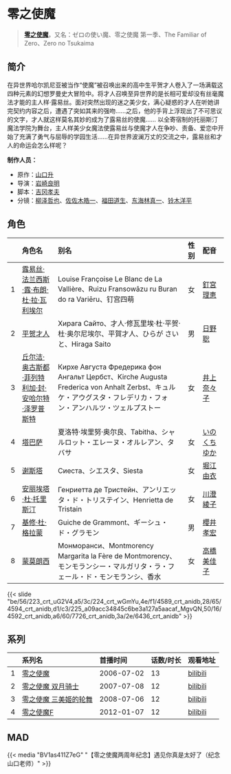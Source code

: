 # 零之使魔


> <u>**[零之使魔](http://bgm.tv/subject/1880)**</u>，又名：ゼロの使い魔、零之使魔 第一季、The Familiar of Zero、Zero no Tsukaima

## 简介


在异世界哈尔凯尼亚被当作“使魔”被召唤出来的高中生平贺才人卷入了一场满载这四种元素的幻想罗曼史大冒险中。将才人召唤至异世界的是长相可爱却没有丝毫魔法才能的主人样·露易丝。面对突然出现的迷之美少女，满心疑惑的才人在听她讲完契约内容之后，遭遇了突如其来的强吻……之后，他的手背上浮现出了不可思议的文字，才人就这样莫名其妙的成为了露易丝的使魔……
以全寄宿制的托丽斯汀魔法学院为舞台，主人样美少女魔法使露易丝与使魔才人在争吵、责备、爱恋中开始了充满了勇气与屈辱的学园生活……在异世界波澜万丈的交流之中，露易丝和才人的命运会怎么样呢？

**制作人员：**
- 原作：[山口升](http://bgm.tv/person/2159)
- 导演：[岩崎良明](http://bgm.tv/person/150)
- 脚本：[吉冈孝夫](http://bgm.tv/person/1140)
- 分镜：[柳泽哲也](http://bgm.tv/person/1098)、[佐佐木皓一](http://bgm.tv/person/26793)、[福田道生](http://bgm.tv/person/2610)、[东海林真一](http://bgm.tv/person/21632)、[铃木洋平](http://bgm.tv/person/960)

## 角色

|     |   角色名   |   别名  | 性别 |  配音  |
|:--- |:------  |:----      |:---  |:--   |
| 1 | [露易丝·法兰西斯·露·布朗·杜·拉·瓦利埃尔](http://bgm.tv/character/223) | Louise Françoise Le Blanc de La Vallière、Ruizu Fransowāzu ru Buran do ra Variēru、钉宫四萌 | 女 | [釘宮理恵](http://bgm.tv/person/3936) |
| 2 | [平贺才人](http://bgm.tv/character/224) | Хирага Сайто、才人·修瓦里埃·杜·平贺·杜·奥尔尼埃尔、平賀才人、ひらが さいと、Hiraga Saito | 男 | [日野聡](http://bgm.tv/person/4256) |
| 3 | [丘尔洁·奥古斯都·菲列特利加·封·安哈尔特·泽罗普斯特](http://bgm.tv/character/4589) | Кирхе Августа Фредерика фон Ангальт Цербст、Kirche Augusta Frederica von Anhalt Zerbst、キュルケ・アウグスタ・フレデリカ・フォン・アンハルツ・ツェルプストー | 女 | [井上奈々子](http://bgm.tv/person/4755) |
| 4 | [塔巴萨](http://bgm.tv/character/4594) | 夏洛特·埃里努·奥尔良、Tabitha、シャルロット・エレーヌ・オルレアン、タバサ | 女 | [いのくちゆか](http://bgm.tv/person/4490) |
| 5 | [谢斯塔](http://bgm.tv/character/225) | Сиеста、シエスタ、Siesta | 女 | [堀江由衣](http://bgm.tv/person/3970) |
| 6 | [安丽埃塔·杜·托里斯汀](http://bgm.tv/character/4592) | Генриетта де Тристейн、アンリエッタ・ド・トリステイン、Henrietta de Tristain | 女 | [川澄綾子](http://bgm.tv/person/740) |
| 7 | [基修·杜·格拉蒙](http://bgm.tv/character/7726) | Guiche de Grammont、ギーシュ・ド・グラモン | 男 | [櫻井孝宏](http://bgm.tv/person/4015) |
| 8 | [蒙莫朗西](http://bgm.tv/character/6436) | Монморанси、Montmorency Margarita la Fère de Montmorency、モンモランシー・マルガリタ・ラ・フェール・ド・モンモランシ、香水 | 女 | [高橋美佳子](http://bgm.tv/person/4412) |

{{< slide "be/56/223_crt_uG2V4,a5/3c/224_crt_wGmYu,4e/f1/4589_crt_anidb,28/65/4594_crt_anidb,d1/c3/225_a09acc34845c6be3a127a5aacaf_MgvQN,50/16/4592_crt_anidb,a6/60/7726_crt_anidb,3a/2e/6436_crt_anidb" >}}

## 系列

|     |   系列名   |   首播时间  | 话数/时长  | 观看地址 |
|:---  |:------    |:----      |:---       |:---  |
| 1 |[零之使魔](https://bgm.tv/subject/1880)| 2006-07-02 | 13 | [bilibili](https://www.bilibili.com/bangumi/play/ep14754)  |
| 2 |[零之使魔 双月骑士](https://bgm.tv/subject/1103)| 2007-07-08 | 12 | [bilibili](https://www.bilibili.com/bangumi/play/ss819)  |
| 3 |[零之使魔 三美姬的轮舞](https://bgm.tv/subject/763)| 2008-07-06 | 12 | [bilibili](https://www.bilibili.com/video/BV1is411V7Eh/)  |
| 4 |[零之使魔F](https://bgm.tv/subject/25823)| 2012-01-07 | 12 | [bilibili](https://www.bilibili.com/bangumi/play/ss821)  |


## MAD

{{< media  "BV1as411Z7eG" 
"【零之使魔两周年纪念】遇见你真是太好了（纪念山口老师）" >}}

